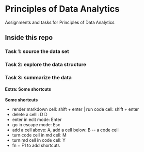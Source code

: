 # Principles of Data Analytics 

Assignments and tasks for Principles of Data Analytics 

## Inside this repo

### Task 1: source the data set 
### Task 2: explore the data structure
### Task 3: summarize the data 


#### Extra: Some shortcuts 

**Some shortcuts**
- render markdown cell: shift + enter | run code cell: shift + enter 
- delete a cell : D D 
- enter in edit mode: Enter 
- go in escape mode: Esc 
- add a cell above: A, add a cell below: B -- a code cell
- turn code cell in md cell: M
- turn md cell in code cell: Y
- fn + F1 to add shortcuts 

